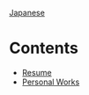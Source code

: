[Japanese](/ja/README.md)

# Contents

- [Resume](/RESUME.md)
- [Personal Works](/PERSONAL_WORKS.md)

